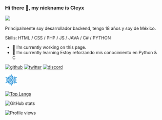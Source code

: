 ### Hi there 👋, my nickname is Cleyx
![](https://arturssmirnovs.github.io/github-profile-readme-generator/images/banner.png)

Principalmente soy desarrollador backend, tengo 18 años y soy de México.

Skills: HTML / CSS / PHP / JS / JAVA / C# / PYTHON

- 🔭 I’m currently working on this page. 
- 🌱 I’m currently learning Estoy reforzando mis conocimiento en Python & C 


[<img src='https://cdn.jsdelivr.net/npm/simple-icons@3.0.1/icons/github.svg' alt='github' height='40'>](https://github.com/Cleyx)  [<img src='https://cdn.jsdelivr.net/npm/simple-icons@3.0.1/icons/twitter.svg' alt='twitter' height='40'>](https://twitter.com/Cleyx)  [<img src='https://cdn.jsdelivr.net/npm/simple-icons@3.0.1/icons/discord.svg' alt='discord' height='40'>](Cleyx#6695)  

<a href='https://archiveprogram.github.com/'><img src='https://raw.githubusercontent.com/acervenky/animated-github-badges/master/assets/acbadge.gif' width='40' height='40'></a> 

[![Top Langs](https://github-readme-stats.vercel.app/api/top-langs/?username=Cleyx)](https://github.com/anuraghazra/github-readme-stats)

![GitHub stats](https://github-readme-stats.vercel.app/api?username=Cleyx&show_icons=true)  

![Profile views](https://gpvc.arturio.dev/Cleyx)  
